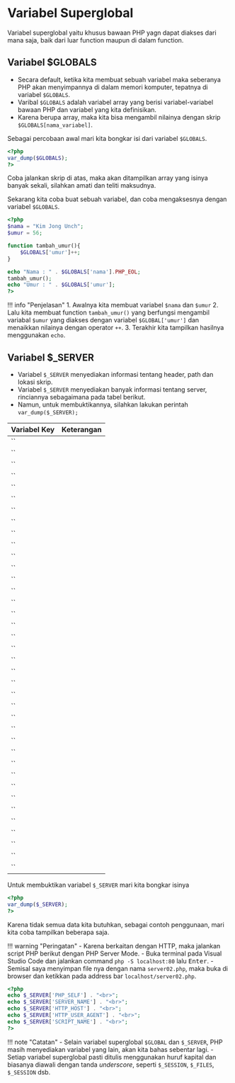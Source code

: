 # Variabel Superglobal

Variabel superglobal yaitu khusus bawaan PHP yagn dapat diakses dari mana saja, baik dari luar function maupun di dalam function.

## Variabel $GLOBALS

- Secara default, ketika kita membuat sebuah variabel maka seberanya PHP akan menyimpannya di dalam memori komputer, tepatnya di variabel `$GLOBALS`.
- Varibal `$GLOBALS` adalah variabel array yang berisi variabel-variabel bawaan PHP dan variabel yang kita definisikan.
- Karena berupa array, maka kita bisa mengambil nilainya dengan skrip `$GLOBALS[nama_variabel]`.


Sebagai percobaan awal mari kita bongkar isi dari variabel `$GLOBALS`.

```php
<?php
var_dump($GLOBALS);
?>
```

Coba jalankan skrip di atas, maka akan ditampilkan array yang isinya banyak sekali, silahkan amati dan teliti maksudnya.

Sekarang kita coba buat sebuah variabel, dan coba mengaksesnya dengan variabel `$GLOBALS`.

```php
<?php
$nama = "Kim Jong Unch";
$umur = 56;

function tambah_umur(){
    $GLOBALS['umur']++;
}

echo "Nama : " . $GLOBALS['nama'].PHP_EOL;
tambah_umur();
echo "Umur : " . $GLOBALS['umur'];
?>
```

!!! info "Penjelasan"
    1. Awalnya kita membuat variabel `$nama` dan `$umur`
    2. Lalu kita membuat function `tambah_umur()` yang berfungsi mengambil variabal `$umur` yang diakses dengan variabel `$GLOBAL['umur']` dan menaikkan nilainya dengan operator `++`.
    3. Terakhir kita tampilkan hasilnya menggunakan `echo`.


## Variabel $_SERVER

- Variabel `$_SERVER` menyediakan informasi tentang header, path dan lokasi skrip.
- Variabel `$_SERVER` menyediakan banyak informasi tentang server, rinciannya sebagaimana pada tabel berikut.
- Namun, untuk membuktikannya, silahkan lakukan perintah `var_dump($_SERVER);`

|Variabel Key|Keterangan|
|-|-|
|``||
|``||
|``||
|``||
|``||
|``||
|``||
|``||
|``||
|``||
|``||
|``||
|``||
|``||
|``||
|``||
|``||
|``||
|``||
|``||
|``||
|``||
|``||
|``||
|``||
|``||
|``||
|``||
|``||
|``||
|``||
|``||
|``||
|``||
|``||
|``||
|``||
|``||


Untuk membuktikan variabel `$_SERVER` mari kita bongkar isinya 

```php
<?php
var_dump($_SERVER);
?>
```


Karena tidak semua data kita butuhkan, sebagai contoh penggunaan, mari kita coba tampilkan beberapa saja.

!!! warning "Peringatan"
    - Karena berkaitan dengan HTTP, maka jalankan script PHP berikut dengan PHP Server Mode.
    - Buka terminal pada Visual Studio Code dan jalankan command `php -S localhost:80` lalu  <kbd>Enter</kbd>.
    - Semisal saya menyimpan file nya dengan nama `server02.php`, maka buka di browser dan ketikkan pada address bar `localhost/server02.php`.

```php
<?php
echo $_SERVER['PHP_SELF'] . "<br>";
echo $_SERVER['SERVER_NAME'] . "<br>";
echo $_SERVER['HTTP_HOST'] . "<br>";
echo $_SERVER['HTTP_USER_AGENT'] . "<br>";
echo $_SERVER['SCRIPT_NAME'] . "<br>";
?>
```

!!! note "Catatan"
    - Selain variabel superglobal `$GLOBAL` dan `$_SERVER`, PHP masih menyediakan variabel yang lain, akan kita bahas sebentar lagi.
    - Setiap variabel superglobal pasti ditulis menggunakan huruf kapital dan biasanya diawali dengan tanda *underscore*, seperti `$_SESSION`, `$_FILES`, `$_SESSION` dsb.